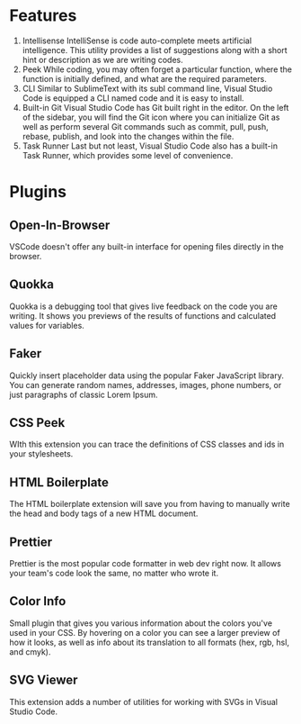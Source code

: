 # Features 
1. Intellisense
IntelliSense is code auto-complete meets artificial intelligence. This utility provides a list of suggestions along with a short hint or description as we are writing codes.
2. Peek
While coding, you may often forget a particular function, where the function is initially defined, and what are the required parameters.
3. CLI
Similar to SublimeText with its subl command line, Visual Studio Code is equipped a CLI named code and it is easy to install.
4. Built-in Git
Visual Studio Code has Git built right in the editor. On the left of the sidebar, you will find the Git icon where you can initialize Git as well as perform several Git commands such as commit, pull, push, rebase, publish, and look into the changes within the file.
5. Task Runner
Last but not least, Visual Studio Code also has a built-in Task Runner, which provides some level of convenience.

# Plugins
## Open-In-Browser
VSCode doesn't offer any built-in interface for opening files directly in the browser. 
## Quokka
Quokka is a debugging tool that gives live feedback on the code you are writing. It shows you previews of the results of functions and calculated values for variables.
## Faker
Quickly insert placeholder data using the popular Faker JavaScript library. You can generate random names, addresses, images, phone numbers, or just paragraphs of classic Lorem Ipsum. 
## CSS Peek
WIth this extension you can trace the definitions of CSS classes and ids in your stylesheets.
## HTML Boilerplate
The HTML boilerplate extension will save you from having to manually write the head and body tags of a new HTML document. 
## Prettier
Prettier is the most popular code formatter in web dev right now. It allows your team's code look the same, no matter who wrote it.
## Color Info
Small plugin that gives you various information about the colors you've used in your CSS. By hovering on a color you can see a larger preview of how it looks, as well as info about its translation to all formats (hex, rgb, hsl, and cmyk).
## SVG Viewer
This extension adds a number of utilities for working with SVGs in Visual Studio Code. 
